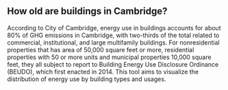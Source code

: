 ## How old are buildings in Cambridge?

According to City of Cambridge, energy use in buildings accounts for about 80% of GHG emissions in Cambridge, with two-thirds of the total related to commercial, institutional, and large multifamily buildings. For nonresidential properties that has area of 50,000 square feet or more, residential properties with 50 or more units and municipal properties 10,000 square feet, they all subject to report to Building Energy Use Disclosure Ordinance (BEUDO), which first enacted in 2014. This tool aims to visualize the distribution of energy use by building types and usages.